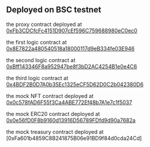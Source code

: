 ## Deployed on BSC testnet

the proxy contract deployed at [0xFb3CDCfcFc4151D907cEf596C759688980eC0ec0](https://testnet.bscscan.com/address/0xFb3CDCfcFc4151D907cEf596C759688980eC0ec0#code)

the first logic contract at [0x8E7822a480540518a18000117d9eB334fe03E946](https://testnet.bscscan.com/address/0x8E7822a480540518a18000117d9eB334fe03E946#code)

the second logic contract at [0xBff143346F8a952947be8f3bD2AC4254B1e0e4C6](https://testnet.bscscan.com/address/0xbff143346f8a952947be8f3bd2ac4254b1e0e4c6#code)

the third logic contract at [0x4BDF2B0D7A0b35Ec1325eCF5D62D0C2b042380D6](https://testnet.bscscan.com/address/0x4bdf2b0d7a0b35ec1325ecf5d62d0c2b042380d6#code)

the mock NFT contract deployed at [0x0c578fAD6F55f3Ca4ABE772Ef48b7A1e7c1f5037](https://testnet.bscscan.com/address/0xbff143346f8a952947be8f3bd2ac4254b1e0e4c6#code)

the mock ERC20 contract deployed at [0x0e56fD0F8b9160d13916D56789FDfd9d90a7682a](https://testnet.bscscan.com/address/0x0e56fD0F8b9160d13916D56789FDfd9d90a7682a#code)

the mock treasury contract deployed at [0xFa601b4859C8B241875B06e91BD9f84d0cda24Cd]